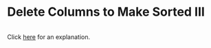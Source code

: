 # Delete Columns to Make Sorted III 

~~~java

~~~

Click [here](Explanation.md) for an explanation.

